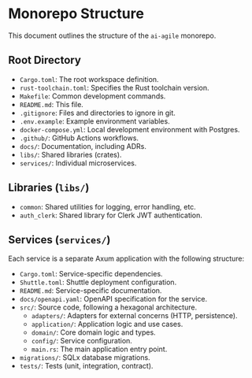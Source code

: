 # Monorepo Structure

This document outlines the structure of the `ai-agile` monorepo.

## Root Directory

- `Cargo.toml`: The root workspace definition.
- `rust-toolchain.toml`: Specifies the Rust toolchain version.
- `Makefile`: Common development commands.
- `README.md`: This file.
- `.gitignore`: Files and directories to ignore in git.
- `.env.example`: Example environment variables.
- `docker-compose.yml`: Local development environment with Postgres.
- `.github/`: GitHub Actions workflows.
- `docs/`: Documentation, including ADRs.
- `libs/`: Shared libraries (crates).
- `services/`: Individual microservices.

## Libraries (`libs/`)

- `common`: Shared utilities for logging, error handling, etc.
- `auth_clerk`: Shared library for Clerk JWT authentication.

## Services (`services/`)

Each service is a separate Axum application with the following structure:

- `Cargo.toml`: Service-specific dependencies.
- `Shuttle.toml`: Shuttle deployment configuration.
- `README.md`: Service-specific documentation.
- `docs/openapi.yaml`: OpenAPI specification for the service.
- `src/`: Source code, following a hexagonal architecture.
  - `adapters/`: Adapters for external concerns (HTTP, persistence).
  - `application/`: Application logic and use cases.
  - `domain/`: Core domain logic and types.
  - `config/`: Service configuration.
  - `main.rs`: The main application entry point.
- `migrations/`: SQLx database migrations.
- `tests/`: Tests (unit, integration, contract).
